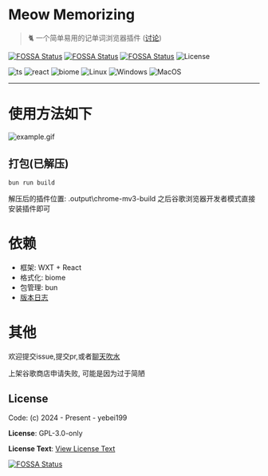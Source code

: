 
# Meow Memorizing

> 🐈️  一个简单易用的记单词浏览器插件 ([讨论](https://github.com/yebei199/meow-memorizing/discussions))

[![FOSSA Status](https://app.fossa.com/api/projects/git%2Bgithub.com%2Fyebei199%2Fmeow-memorizing.svg?type=small)](https://app.fossa.com/projects/git%2Bgithub.com%2Fyebei199%2Fmeow-memorizing?ref=badge_small)
[![FOSSA Status](https://app.fossa.com/api/projects/git%2Bgithub.com%2Fyebei199%2Fmeow-memorizing.svg?type=shield&issueType=security)](https://app.fossa.com/projects/git%2Bgithub.com%2Fyebei199%2Fmeow-memorizing?ref=badge_shield&issueType=security)
[![FOSSA Status](https://app.fossa.com/api/projects/git%2Bgithub.com%2Fyebei199%2Fmeow-memorizing.svg?type=shield&issueType=license)](https://app.fossa.com/projects/git%2Bgithub.com%2Fyebei199%2Fmeow-memorizing?ref=badge_shield&issueType=license)
![License](https://img.shields.io/github/license/pot-app/pot-desktop.svg)

![ts](https://img.shields.io/badge/typescript-blue?logo=typescript&logoColor=white)
![react](https://img.shields.io/badge/react-blue?logo=react&logoColor=white)
![biome](https://img.shields.io/badge/biome-red?logo=biome&logoColor=white)
![Linux](https://img.shields.io/badge/-Linux-yellow?logo=linux&logoColor=white)
![Windows](https://img.shields.io/badge/-Windows-blue?logo=windows&logoColor=white)
![MacOS](https://img.shields.io/badge/-macOS-black?&logo=apple&logoColor=white)

<hr/>

# 使用方法如下

![example.gif](https://i.imgur.com/tdqxiJ7.gif)

## 打包(已解压)

```shell
bun run build
```
解压后的插件位置: .output\chrome-mv3-build
之后谷歌浏览器开发者模式直接安装插件即可

# 依赖
- 框架: WXT + React
- 格式化: biome
- 包管理: bun
- [版本日志](./docs/CHANGELOG.md)

# 其他
欢迎提交issue,提交pr,或者[聊天吹水](https://github.com/yebei199/meow-memorizing/discussions)

上架谷歌商店申请失败, 可能是因为过于简陋

## License
Code: (c) 2024 - Present - yebei199

**License**: GPL-3.0-only

**License Text**: [View License Text](LICENSE)

[![FOSSA Status](https://app.fossa.com/api/projects/git%2Bgithub.com%2Fyebei199%2Fmeow-memorizing.svg?type=large)](https://app.fossa.com/projects/git%2Bgithub.com%2Fyebei199%2Fmeow-memorizing?ref=badge_large)
